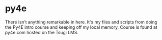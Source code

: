# py4e
There isn't anything remarkable in here. It's my files and scripts from doing the Py4E intro course and keeping off my local memory.
Course is found at py4e.com hosted on the Tsugi LMS. 
